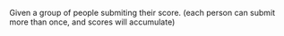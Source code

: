 Given a group of people submiting their score. (each person can submit more than once, and scores will accumulate) 

